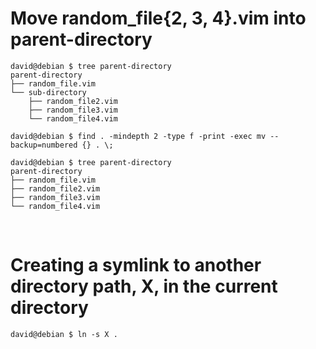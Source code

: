 # Move random_file{2, 3, 4}.vim into parent-directory 

```
david@debian $ tree parent-directory
parent-directory
├── random_file.vim
└── sub-directory
    ├── random_file2.vim
    ├── random_file3.vim
    └── random_file4.vim

david@debian $ find . -mindepth 2 -type f -print -exec mv --backup=numbered {} . \;

david@debian $ tree parent-directory
parent-directory
├── random_file.vim
├── random_file2.vim
├── random_file3.vim
└── random_file4.vim
```
<br />

# Creating a symlink to another directory path, X, in the current directory

```
david@debian $ ln -s X .
```
